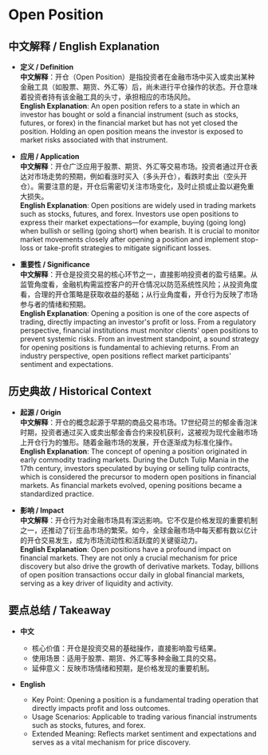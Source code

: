 # Open Position

## 中文解释 / English Explanation

* **定义 / Definition**  
  **中文解释**：开仓（Open Position）是指投资者在金融市场中买入或卖出某种金融工具（如股票、期货、外汇等）后，尚未进行平仓操作的状态。开仓意味着投资者持有该金融工具的头寸，承担相应的市场风险。  
  **English Explanation**: An open position refers to a state in which an investor has bought or sold a financial instrument (such as stocks, futures, or forex) in the financial market but has not yet closed the position. Holding an open position means the investor is exposed to market risks associated with that instrument.

* **应用 / Application**  
  **中文解释**：开仓广泛应用于股票、期货、外汇等交易市场。投资者通过开仓表达对市场走势的预期，例如看涨时买入（多头开仓），看跌时卖出（空头开仓）。需要注意的是，开仓后需密切关注市场变化，及时止损或止盈以避免重大损失。  
  **English Explanation**: Open positions are widely used in trading markets such as stocks, futures, and forex. Investors use open positions to express their market expectations—for example, buying (going long) when bullish or selling (going short) when bearish. It is crucial to monitor market movements closely after opening a position and implement stop-loss or take-profit strategies to mitigate significant losses.

* **重要性 / Significance**  
  **中文解释**：开仓是投资交易的核心环节之一，直接影响投资者的盈亏结果。从监管角度看，金融机构需监控客户的开仓情况以防范系统性风险；从投资角度看，合理的开仓策略是获取收益的基础；从行业角度看，开仓行为反映了市场参与者的情绪和预期。  
  **English Explanation**: Opening a position is one of the core aspects of trading, directly impacting an investor's profit or loss. From a regulatory perspective, financial institutions must monitor clients' open positions to prevent systemic risks. From an investment standpoint, a sound strategy for opening positions is fundamental to achieving returns. From an industry perspective, open positions reflect market participants' sentiment and expectations.

## 历史典故 / Historical Context

* **起源 / Origin**  
  **中文解释**：开仓的概念起源于早期的商品交易市场。17世纪荷兰的郁金香泡沫时期，投资者通过买入或卖出郁金香合约来投机获利，这被视为现代金融市场上开仓行为的雏形。随着金融市场的发展，开仓逐渐成为标准化操作。  
  **English Explanation**: The concept of opening a position originated in early commodity trading markets. During the Dutch Tulip Mania in the 17th century, investors speculated by buying or selling tulip contracts, which is considered the precursor to modern open positions in financial markets. As financial markets evolved, opening positions became a standardized practice.

* **影响 / Impact**  
  **中文解释**：开仓行为对金融市场具有深远影响。它不仅是价格发现的重要机制之一，还推动了衍生品市场的繁荣。如今，全球金融市场中每天都有数以亿计的开仓交易发生，成为市场流动性和活跃度的关键驱动力。  
  **English Explanation**: Open positions have a profound impact on financial markets. They are not only a crucial mechanism for price discovery but also drive the growth of derivative markets. Today, billions of open position transactions occur daily in global financial markets, serving as a key driver of liquidity and activity.

## 要点总结 / Takeaway

* **中文**  
  - 核心价值：开仓是投资交易的基础操作，直接影响盈亏结果。  
  - 使用场景：适用于股票、期货、外汇等多种金融工具的交易。  
  - 延伸意义：反映市场情绪和预期，是价格发现的重要机制。

* **English**  
  - Key Point: Opening a position is a fundamental trading operation that directly impacts profit and loss outcomes.  
  - Usage Scenarios: Applicable to trading various financial instruments such as stocks, futures, and forex.  
  - Extended Meaning: Reflects market sentiment and expectations and serves as a vital mechanism for price discovery.